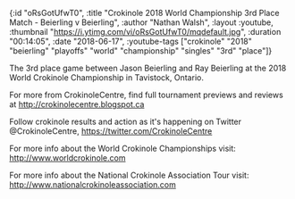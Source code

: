 {:id "oRsGotUfwT0",
 :title
 "Crokinole 2018 World Championship 3rd Place Match - Beierling v Beierling",
 :author "Nathan Walsh",
 :layout :youtube,
 :thumbnail "https://i.ytimg.com/vi/oRsGotUfwT0/mqdefault.jpg",
 :duration "00:14:05",
 :date "2018-06-17",
 :youtube-tags
 ["crokinole"
  "2018"
  "beierling"
  "playoffs"
  "world"
  "championship"
  "singles"
  "3rd"
  "place"]}


The 3rd place game between Jason Beierling and Ray Beierling at the 2018 World Crokinole Championship in Tavistock, Ontario.

For more from CrokinoleCentre, find full tournament previews and reviews at http://crokinolecentre.blogspot.ca

Follow crokinole results and action as it's happening on Twitter @CrokinoleCentre, https://twitter.com/CrokinoleCentre

For more info about the World Crokinole Championships visit: http://www.worldcrokinole.com

For more info about the National Crokinole Association Tour visit: http://www.nationalcrokinoleassociation.com

